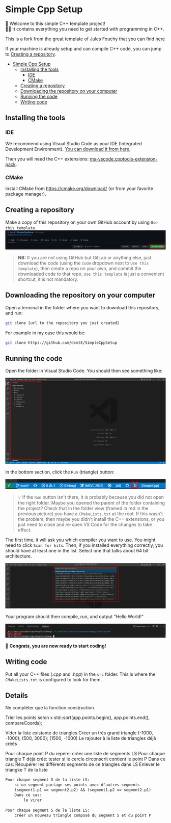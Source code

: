 # Simple Cpp Setup

🎉 Welcome to this simple C++ template project!<br/>
👩‍💻 It contains everything you need to get started with programming in C++.

This is a fork from the great template of Jules Fouchy that you can find [here](https://github.com/JulesFouchy/Simple-Cpp-Setup)

If your machine is already setup and can compile C++ code, you can jump to [Creating a repository](#creating-a-repository).

- [Simple Cpp Setup](#simple-cpp-setup)
  - [Installing the tools](#installing-the-tools)
    - [IDE](#ide)
    - [CMake](#cmake)
  - [Creating a repository](#creating-a-repository)
  - [Downloading the repository on your computer](#downloading-the-repository-on-your-computer)
  - [Running the code](#running-the-code)
  - [Writing code](#writing-code)

## Installing the tools

### IDE

We recommend using Visual Studio Code as your IDE (Integrated Development Environment). [You can download it from here.](https://code.visualstudio.com/)

Then you will need the C++ extensions: [ms-vscode.cpptools-extension-pack](https://marketplace.visualstudio.com/items?itemName=ms-vscode.cpptools-extension-pack).

### CMake

Install CMake from https://cmake.org/download/ (or from your favorite package manager).

## Creating a repository

Make a copy of this repository on your own GitHub account by using `Use this template`.
![](./docs/use-this-template.png)

> **NB:** If you are not using GitHub but GitLab or anything else, just download the code (using the `Code` dropdown next to `Use this template`), then create a repo on your own, and commit the downloaded code to that repo. `Use this template` is just a convenient shortcut, it is not mandatory.

## Downloading the repository on your computer

Open a terminal in the folder where you want to download this repository, and run:
```bash
git clone [url to the repository you just created]
```

For example in my case this would be:
```bash
git clone https://github.com/dsmtE/SimpleCppSetup
```

## Running the code

Open the folder in Visual Studio Code. You should then see something like:

![](./docs/open-project.png)

In the bottom section, click the `Run` (triangle) button:

![](./docs/run.png)

> 💡 If the `Run` button isn't there, it is probably because you did not open the right folder. Maybe you opened the parent of the folder containing the project? Check that in the folder view (framed in red in the previous picture) you have a `CMakeLists.txt` at the root.
If this wasn't the problem, then maybe you didn't install the C++ extensions, or you just need to close and re-open VS Code for the changes to take effect.

The first time, it will ask you which compiler you want to use. You might need to click `Scan for kits`. Then, if you installed everything correctly, you should have at least one in the list. Select one that talks about 64 bit architecture.

![](./docs/select-a-kit.png)

Your program should then compile, run, and output "Hello World!"

![](./docs/hello-world.png)

🎉 **Congrats, you are now ready to start coding!**

## Writing code

Put all your C++ files (*.cpp* and *.hpp*) in the `src` folder.
This is where the `CMakeLists.txt` is configured to look for them.




## Details
Ne compléter que la fonction construction


Trier les points selon x
    std::sort(app.points.begin(), app.points.end(), compareCoords);

Vider la liste existante de triangles
Créer un trés grand triangle (-1000, -1000); (500, 3000); (1500, -1000)
    Le rajouter à la liste de triangles déjà créés

Pour chaque point P du repère:
    créer une liste de segments LS
    Pour chaque triangle T déjà créé:
        tester si le cercle circonscrit contient le point P
        Dans ce cas:
            Récupérer les différents segments de ce triangles dans LS
            Enlever le triangke T de la liste 

    Pour chaque segment S de la liste LS:
        si un segment partage ses points avec d'autres segments
        (segment1.p1 == segment2.p2) && (segment1.p2 == segment2.p1)
        Dans ce cas:
            le virer

    Pour chaque segment S de la liste LS:
        créer un nouveau triangle composé du segment S et du point P